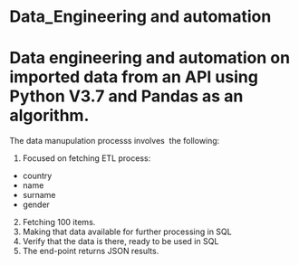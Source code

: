 # Data_Engineering and automation
# Data engineering and automation on imported data from an API using Python V3.7 and Pandas as an algorithm. 
The data manupulation processs involves  the following:  
1. Focused on fetching ETL process:
  -	country
  -	name
  -	surname
  -	gender
2. Fetching 100 items.
3. Making that data available for further processing in SQL
4. Verify that the data is there, ready to be used in SQL
5. The end-point returns JSON results.
